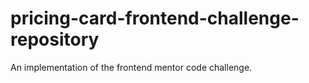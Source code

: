 # pricing-card-frontend-challenge-repository
An implementation of the frontend mentor code challenge.
